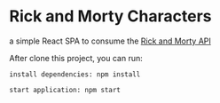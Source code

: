 # Rick and Morty Characters

a simple React SPA to consume the [Rick and Morty API](https://rickandmortyapi.com/)

After clone this project, you can run:

`install dependencies: npm install`

`start application: npm start`
